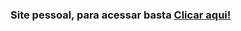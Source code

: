 ### Site pessoal, para acessar basta <a href="https://JonathanCRSantos.github.io" target="blank">Clicar aqui!</a>
